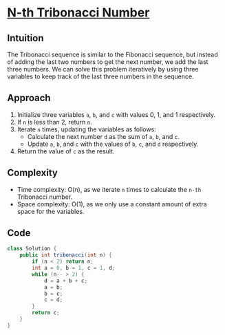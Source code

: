 
# [N-th Tribonacci Number](https://leetcode.com/problems/n-th-tribonacci-number/?envType=daily-question&envId=2024-04-24)

## Intuition
The Tribonacci sequence is similar to the Fibonacci sequence, but instead of adding the last two numbers to get the next number, we add the last three numbers. We can solve this problem iteratively by using three variables to keep track of the last three numbers in the sequence.

## Approach
1. Initialize three variables `a`, `b`, and `c` with values 0, 1, and 1 respectively.
2. If `n` is less than 2, return `n`.
3. Iterate `n` times, updating the variables as follows:
   - Calculate the next number `d` as the sum of `a`, `b`, and `c`.
   - Update `a`, `b`, and `c` with the values of `b`, `c`, and `d` respectively.
4. Return the value of `c` as the result.

## Complexity
- Time complexity: O(n), as we iterate `n` times to calculate the `n-th` Tribonacci number.
- Space complexity: O(1), as we only use a constant amount of extra space for the variables.

## Code
```java
class Solution {
    public int tribonacci(int n) {
        if (n < 2) return n;
        int a = 0, b = 1, c = 1, d;
        while (n-- > 2) {
            d = a + b + c;
            a = b;
            b = c;
            c = d;
        }
        return c;
    }
}
